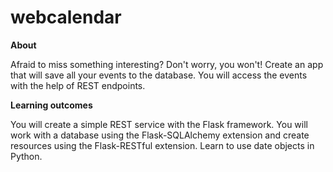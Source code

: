 # webcalendar
<b>About</b>

Afraid to miss something interesting? Don't worry, you won't! Create an app that will save all your events to the database. You will access the events with the help of REST endpoints. 

<b>Learning outcomes</b>

You will create a simple REST service with the Flask framework. You will work with a database using the Flask-SQLAlchemy extension and create resources using the Flask-RESTful extension. Learn to use date objects in Python.
